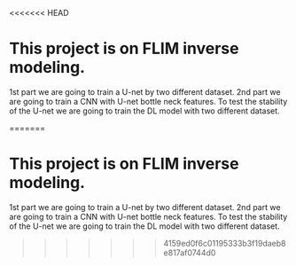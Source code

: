 <<<<<<< HEAD
# This project is on FLIM inverse modeling.
 1st part we are going to train a U-net by two different dataset.
 2nd part we are going to train a CNN with U-net bottle neck features.
 To test the stability of the U-net we are going to train the DL model with two different dataset.








=======
# This project is on FLIM inverse modeling.
 1st part we are going to train a U-net by two different dataset.
 2nd part we are going to train a CNN with U-net bottle neck features.
 To test the stability of the U-net we are going to train the DL model with two different dataset.






>>>>>>> 4159ed0f6c01195333b3f19daeb8e817af0744d0

